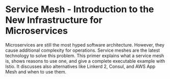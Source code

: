 # Service Mesh - Introduction to the New Infrastructure for Microservices

Microservices are still the most hyped software architecture. However,
they cause additional complexity for operations. Service meshes are
the latest technology to solve this problem. This primer explains what
a service mesh is, shows reasons to use one, and give a complete
executable example with Istio. It discusses also alternatives like
Linkerd 2, Consul, and AWS App Mesh and when to use them.
